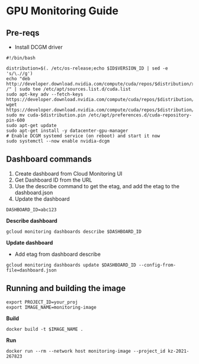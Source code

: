 # GPU Monitoring Guide

## Pre-reqs

- Install DCGM driver
```
#!/bin/bash

distribution=$(. /etc/os-release;echo $ID$VERSION_ID | sed -e 's/\.//g')
echo "deb http://developer.download.nvidia.com/compute/cuda/repos/$distribution/x86_64 /" | sudo tee /etc/apt/sources.list.d/cuda.list 
sudo apt-key adv --fetch-keys https://developer.download.nvidia.com/compute/cuda/repos/$distribution/x86_64/7fa2af80.pub
wget https://developer.download.nvidia.com/compute/cuda/repos/$distribution/x86_64/cuda-$distribution.pin
sudo mv cuda-$distribution.pin /etc/apt/preferences.d/cuda-repository-pin-600
sudo apt-get update
sudo apt-get install -y datacenter-gpu-manager
# Enable DCGM systemd service (on reboot) and start it now
sudo systemctl --now enable nvidia-dcgm

```

## Dashboard commands

1. Create dashboard from Cloud Monitoring UI
2. Get Dashboard ID from the URL
3. Use the describe command to get the etag, and add the etag to the dashboard.json
4. Update the dashboard

```
DASHBOARD_ID=abc123
```

**Describe dashboard**
```
gcloud monitoring dashboards describe $DASHBOARD_ID
```

**Update dashboard**
- Add etag from dashboard describe
```
gcloud monitoring dashboards update $DASHBOARD_ID --config-from-file=dashboard.json
```

## Running and building the image

```
export PROJECT_ID=your_proj
export IMAGE_NAME=monitoring-image
```

**Build**
```
docker build -t $IMAGE_NAME .
```

**Run**
```
docker run --rm --network host monitoring-image --project_id kz-2021-267823
```

